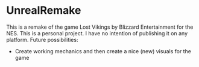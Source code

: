 # UnrealRemake
This is a remake of the game Lost Vikings by Blizzard Entertainment for the NES. 
This is a personal project. I have no intention of publishing it on any platform. 
Future possibilities: 
* Create working mechanics and then create a nice (new) visuals for the game
